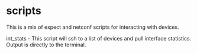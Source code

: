 # scripts
This is a mix of expect and netconf scripts for interacting with devices.

int_stats - This script will ssh to a list of devices and pull interface statistics. Output is directly to the terminal.
